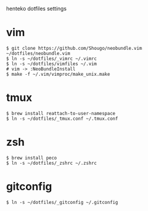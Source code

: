 henteko dotfiles settings

# vim
```
$ git clone https://github.com/Shougo/neobundle.vim ~/dotfiles/neobundle.vim
$ ln -s ~/dotfiles/_vimrc ~/.vimrc
$ ln -s ~/dotfiles/vimfiles ~/.vim
# vim -> :NeoBundleInstall
$ make -f ~/.vim/vimproc/make_unix.make
```

# tmux
```
$ brew install reattach-to-user-namespace
$ ln -s ~/dotfiles/_tmux.conf ~/.tmux.conf
```

# zsh
```
$ brew install peco
$ ln -s ~/dotfiles/_zshrc ~/.zshrc
```

# gitconfig
```
$ ln -s ~/dotfiles/_gitconfig ~/.gitconfig
```
